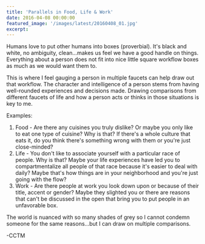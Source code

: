 ```yaml
---
title: 'Parallels in Food, Life & Work'
date: 2016-04-08 00:00:00
featured_image: '/images/latest/20160408_01.jpg'
excerpt:
---
```


Humans love to put other humans into boxes (proverbial). It's black and white, no ambiguity, clean...makes us feel we have a good handle on things. Everything about a person does not fit into nice little square workflow boxes as much as we would want them to.

This is where I feel gauging a person in multiple faucets can help draw out that workflow. The character and intelligence of a person stems from having well-rounded experiences and decisions made. Drawing comparisons from different faucets of life and how a person acts or thinks in those situations is key to me.

Examples:
1. Food - Are there any cuisines you truly dislike? Or maybe you only like to eat one type of cuisine? Why is that? If there's a whole culture that eats it, do you think there's something wrong with them or you're just close-minded?
2. Life - You don't like to associate yourself with a particular race of people. Why is that? Maybe your life experiences have led you to compartmentalize all people of that race because it's easier to deal with daily? Maybe that's how things are in your neighborhood and you're just going with the flow?
3. Work - Are there people at work you look down upon or because of their title, accent or gender? Maybe they slighted you or there are reasons that can't be discussed in the open that bring you to put people in an unfavorable box.

The world is nuanced with so many shades of grey so I cannot condemn someone for the same reasons...but I can draw on multiple comparisons.

-CCTM
